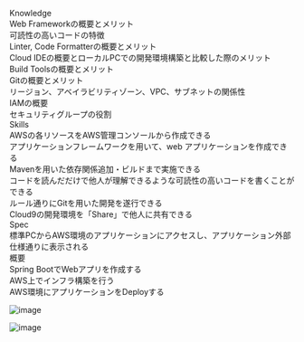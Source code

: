 Knowledge  	
Web Frameworkの概要とメリット  
可読性の高いコードの特徴  
Linter, Code Formatterの概要とメリット  
Cloud IDEの概要とローカルPCでの開発環境構築と比較した際のメリット  
Build Toolsの概要とメリット  
Gitの概要とメリット  
リージョン、アベイラビリティゾーン、VPC、サブネットの関係性  
IAMの概要  
セキュリティグループの役割  
Skills  
AWSの各リソースをAWS管理コンソールから作成できる  
アプリケーションフレームワークを用いて、web アプリケーションを作成できる  
Mavenを用いた依存関係追加・ビルドまで実施できる  
コードを読んだだけで他人が理解できるような可読性の高いコードを書くことができる  
ルール通りにGitを用いた開発を遂行できる  
Cloud9の開発環境を「Share」で他人に共有できる  
Spec  
 標準PCからAWS環境のアプリケーションにアクセスし、アプリケーション外部仕様通りに表示される  
概要  
Spring BootでWebアプリを作成する  
AWS上でインフラ構築を行う  
AWS環境にアプリケーションをDeployする  

![image](https://github.com/pantyou/AWS-Service/blob/main/image/systemimage2.png)

![image](https://github.com/pantyou/AWS-Service/blob/main/image/systemimage3.png)
